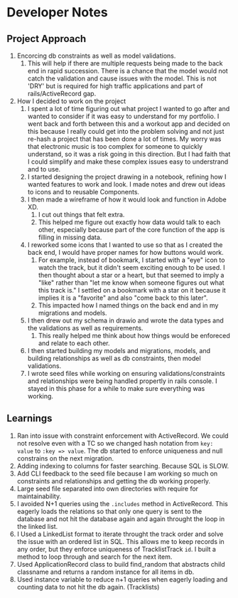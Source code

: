 # Developer Notes

## Project Approach

1. Encorcing db constraints as well as model validations.
   1. This will help if there are multiple requests being made to the back end in rapid succession. There is a chance that the model would not catch the validation and cause issues with the model. This is not 'DRY' but is required for high traffic applications and part of rails/ActiveRecord gap.
2. How I decided to work on the project
   1. I spent a lot of time figuring out what project I wanted to go after and wanted to consider if it was easy to understand for my portfolio. I went back and forth between this and a workout app and decided on this because I really could get into the problem solving and not just re-hash a project that has been done a lot of times. My worry was that electronic music is too complex for someone to quickly understand, so it was a risk going in this direction. But I had faith that I could simplify and make these complex issues easy to understrand and to use.
   2. I started designing the project drawing in a notebook, refining how I wanted features to work and look. I made notes and drew out ideas to icons and to reusable Components.
   3. I then made a wireframe of how it would look and function in Adobe XD.
      1. I cut out things that felt extra.
      2. This helped me figure out exactly how data would talk to each other, especially because part of the core function of the app is filling in missing data.
   4. I reworked some icons that I wanted to use so that as I created the back end, I would have proper names for how buttons would work.
      1. For example, instead of bookmark, I started with a "eye" icon to watch the track, but it didn't seem exciting enough to be used. I then thought about a star or a heart, but that seemed to imply a "like" rather than "let me know when someone figures out what this track is." I settled on a bookmark with a star on it because it implies it is a "favorite" and also "come back to this later".
      2. This impacted how I named things on the back end and in my migrations and models.
   5. I then drew out my schema in drawio and wrote the data types and the validations as well as requirements.
      1. This really helped me think about how things would be enforeced and relate to each other.
   6. I then started building my models and migrations, models, and building relationships as well as db constraints, then model validations.
   7. I wrote seed files while working on ensuring validations/constraints and relationships were being handled propertly in rails console. I stayed in this phase for a while to make sure everything was working.

## Learnings

1. Ran into issue with constraint enforcement with ActiveRecord. We could not resolve even with a TC so we changed hash notation from `key: value` to `:key => value`. The db started to enforce uniqueness and null constrains on the next migration.
2. Adding indexing to columns for faster searching. Because SQL is SLOW.
3. Add CLI feedback to the seed file because I am working so much on constraints and relationships and getting the db working properly.
4. Large seed file separated into own directories with require for maintainability.
5. I avoided N+1 queries using the `.includes` method in ActiveRecord. This eagerly loads the relations so that only one query is sent to the database and not hit the database again and again throught the loop in the linked list.
6. I Used a LinkedList format to iterate throught the track order and solve the issue with an ordered list in SQL. This allows me to keep records in any order, but they enforce uniqueness of TracklistTrack `id`. I built a method to loop through and search for the next item.
7. Used ApplicationRecord class to build find_random that abstracts child classname and returns a random instance for all items in db.
8. Used instance variable to reduce n+1 queries when eagerly loading and counting data to not hit the db again. (Tracklists)
